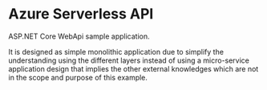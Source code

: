 # Azure Serverless API #

ASP.NET Core WebApi sample application.

It is designed as simple monolithic application due to simplify the understanding using the different layers instead of using a micro-service application design that implies the other external knowledges which are not in the scope and purpose of this example.
